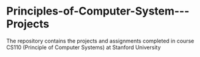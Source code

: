 # Principles-of-Computer-System---Projects
The repository contains the projects and assignments completed in course CS110 (Principle of Computer Systems) at Stanford University
